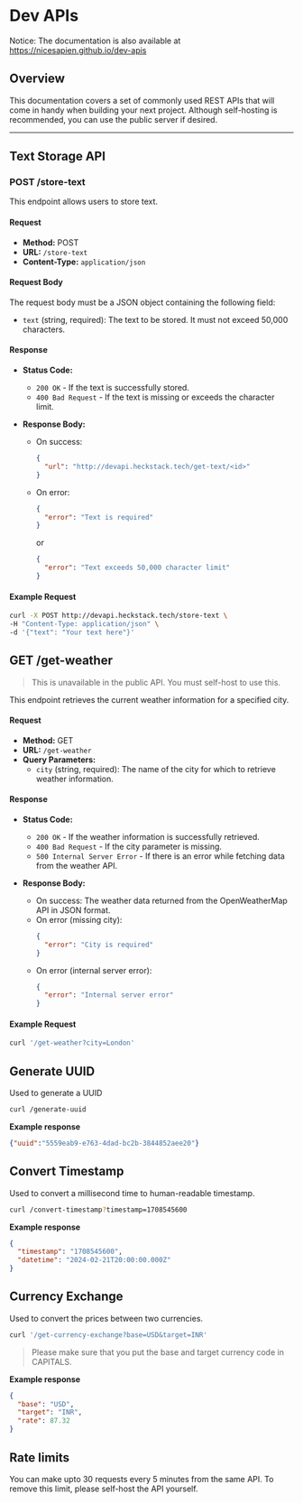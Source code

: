 # Dev APIs

Notice: The documentation is also available at https://nicesapien.github.io/dev-apis

## Overview

This documentation covers a set of commonly used REST APIs that will come in handy when building your next project. Although self-hosting is recommended, you can use the public server if desired.

---

## Text Storage API

### POST /store-text

This endpoint allows users to store text.

#### Request

- **Method:** POST
- **URL:** `/store-text`
- **Content-Type:** `application/json`

#### Request Body

The request body must be a JSON object containing the following field:

- `text` (string, required): The text to be stored. It must not exceed 50,000 characters.

#### Response

- **Status Code:** 
  - `200 OK` - If the text is successfully stored.
  - `400 Bad Request` - If the text is missing or exceeds the character limit.

- **Response Body:**
  - On success:
    ```json
    {
      "url": "http://devapi.heckstack.tech/get-text/<id>"
    }
    ```
  - On error:
    ```json
    {
      "error": "Text is required"
    }
    ```
    or
    ```json
    {
      "error": "Text exceeds 50,000 character limit"
    }
    ```

#### Example Request

```bash
curl -X POST http://devapi.heckstack.tech/store-text \
-H "Content-Type: application/json" \
-d '{"text": "Your text here"}'
```

## GET /get-weather

> This is unavailable in the public API. You must self-host to use this.

This endpoint retrieves the current weather information for a specified city.

#### Request

- **Method:** GET
- **URL:** `/get-weather`
- **Query Parameters:**
  - `city` (string, required): The name of the city for which to retrieve weather information.

#### Response

- **Status Code:**
  - `200 OK` - If the weather information is successfully retrieved.
  - `400 Bad Request` - If the city parameter is missing.
  - `500 Internal Server Error` - If there is an error while fetching data from the weather API.

- **Response Body:**
  - On success: The weather data returned from the OpenWeatherMap API in JSON format.
  - On error (missing city):
    ```json
    {
      "error": "City is required"
    }
    ```
  - On error (internal server error):
    ```json
    {
      "error": "Internal server error"
    }
    ```

#### Example Request

```bash
curl '/get-weather?city=London'
```

## Generate UUID

Used to generate a UUID

```bash
curl /generate-uuid
```

**Example response**

```json
{"uuid":"5559eab9-e763-4dad-bc2b-3844852aee20"}
```

## Convert Timestamp

Used to convert a millisecond time to human-readable timestamp.

```bash
curl /convert-timestamp?timestamp=1708545600
```

**Example response**

```json
{
  "timestamp": "1708545600",
  "datetime": "2024-02-21T20:00:00.000Z"
}
```

## Currency Exchange

Used to convert the prices between two currencies.

```bash
curl '/get-currency-exchange?base=USD&target=INR'
```

> Please make sure that you put the base and target currency code in CAPITALS.

**Example response**

```json
{
  "base": "USD",
  "target": "INR",
  "rate": 87.32
}
```

## Rate limits
You can make upto 30 requests every 5 minutes from the same API. To remove this limit, please self-host the API yourself.

